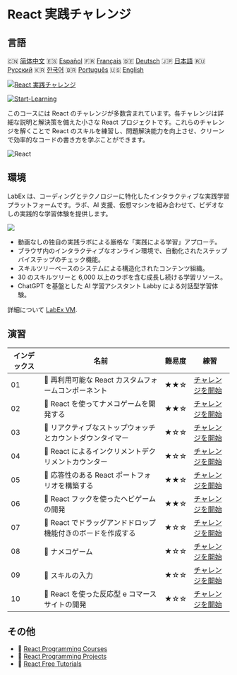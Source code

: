 # React 実践チャレンジ

## 言語

🇨🇳 [简体中文](README_zh.md) 🇪🇸 [Español](README_es.md) 🇫🇷 [Français](README_fr.md) 🇩🇪 [Deutsch](README_de.md) 🇯🇵 [日本語](README_ja.md) 🇷🇺 [Русский](README_ru.md) 🇰🇷 [한국어](README_ko.md) 🇧🇷 [Português](README_pt.md) 🇺🇸 [English](README.md) 

[![React 実践チャレンジ](https://cover-creator.labex.io/react-practice-challenges.png?lang=ja)](https://labex.io/ja/courses/react-practice-challenges)

[![Start-Learning](https://img.shields.io/badge/Start-Learning-whitesmoke?style=for-the-badge)](https://labex.io/ja/courses/react-practice-challenges)

このコースには React のチャレンジが多数含まれています。各チャレンジは詳細な説明と解決策を備えた小さな React プロジェクトです。これらのチャレンジを解くことで React のスキルを練習し、問題解決能力を向上させ、クリーンで効率的なコードの書き方を学ぶことができます。

![React](https://img.shields.io/badge/React-whitesmoke?style=for-the-badge&logo=react)


## 環境

LabEx は、コーディングとテクノロジーに特化したインタラクティブな実践学習プラットフォームです。ラボ、AI 支援、仮想マシンを組み合わせて、ビデオなしの実践的な学習体験を提供します。

![](https://tutorial-screenshot.getvm.io/images/vm-1725247253.png)

- 動画なしの独自の実践ラボによる厳格な「実践による学習」アプローチ。
- ブラウザ内のインタラクティブなオンライン環境で、自動化されたステップバイステップのチェック機能。
- スキルツリーベースのシステムによる構造化されたコンテンツ組織。
- 30 のスキルツリーと 6,000 以上のラボを含む成長し続ける学習リソース。
- ChatGPT を基盤とした AI 学習アシスタント Labby による対話型学習体験。

詳細について [LabEx VM](https://support.labex.io/using-labex/virtual-machine).

## 演習

|   インデックス | 名前                                                        | 難易度   | 練習                                                                                                                              |
|----------------|-------------------------------------------------------------|----------|-----------------------------------------------------------------------------------------------------------------------------------|
|             01 | 🎯 再利用可能な React カスタムフォームコンポーネント        | ★★☆      | <a target='_blank' href='https://labex.io/ja/labs/react-reusable-react-custom-form-component-67586'>チャレンジを開始</a>          |
|             02 | 🎯 React を使ってナメコゲームを開発する                     | ★★☆      | <a target='_blank' href='https://labex.io/ja/labs/react-develop-tic-tac-toe-game-with-react-67587'>チャレンジを開始</a>           |
|             03 | 🎯 リアクティブなストップウォッチとカウントダウンタイマー   | ★☆☆      | <a target='_blank' href='https://labex.io/ja/labs/react-reactive-stopwatch-and-countdown-timer-67593'>チャレンジを開始</a>        |
|             04 | 🎯 React によるインクリメントデクリメントカウンター         | ★☆☆      | <a target='_blank' href='https://labex.io/ja/labs/react-react-increment-decrement-counter-67585'>チャレンジを開始</a>             |
|             05 | 🎯 応答性のある React ポートフォリオを構築する              | ★★☆      | <a target='_blank' href='https://labex.io/ja/labs/react-build-responsive-react-portfolio-67591'>チャレンジを開始</a>              |
|             06 | 🎯 React フックを使ったヘビゲームの開発                     | ★★☆      | <a target='_blank' href='https://labex.io/ja/labs/react-developing-snake-game-with-react-hooks-67592'>チャレンジを開始</a>        |
|             07 | 🎯 React でドラッグアンドドロップ機能付きのボードを作成する | ★☆☆      | <a target='_blank' href='https://labex.io/ja/labs/react-build-drag-and-drop-react-board-67588'>チャレンジを開始</a>               |
|             08 | 🎯 ナメコゲーム                                             | ★☆☆      | <a target='_blank' href='https://labex.io/ja/labs/react-tik-tac-toe-67594'>チャレンジを開始</a>                                   |
|             09 | 🎯 スキルの入力                                             | ★☆☆      | <a target='_blank' href='https://labex.io/ja/labs/react-input-of-skills-67590'>チャレンジを開始</a>                               |
|             10 | 🎯 React を使った反応型 e コマースサイトの開発              | ★☆☆      | <a target='_blank' href='https://labex.io/ja/labs/react-develop-reactive-ecommerce-website-with-react-67589'>チャレンジを開始</a> |

## その他

- 🔗 [React Programming Courses](https://github.com/labex-labs/awesome-programming-courses)
- 🔗 [React Programming Projects](https://github.com/labex-labs/awesome-programming-projects)
- 🔗 [React Free Tutorials](https://github.com/labex-labs/react-free-tutorials)

